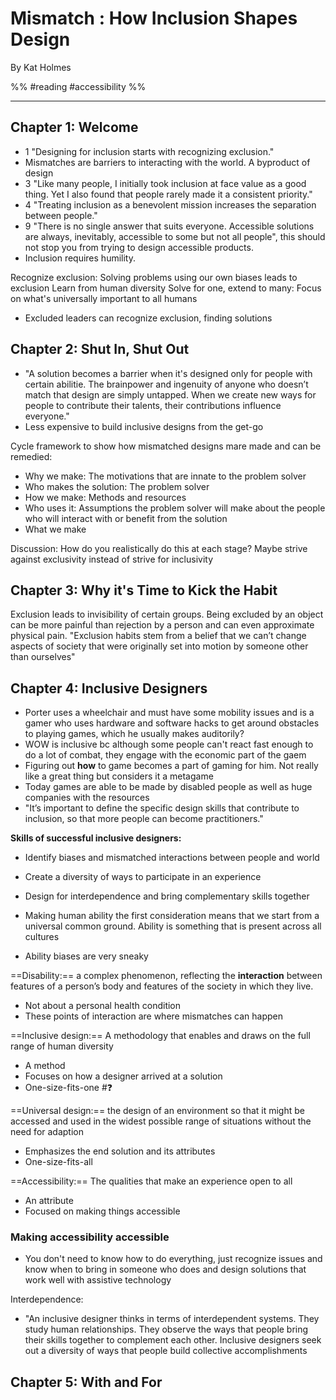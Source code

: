 # Mismatch : How Inclusion Shapes Design
By Kat Holmes

%%
#reading 
#accessibility
%%

---

## Chapter 1: Welcome

- 1 "Designing for inclusion starts with recognizing exclusion."
- Mismatches are barriers to interacting with the world. A byproduct of design
- 3 "Like many people, I initially took inclusion at face value as a good thing. Yet I also found that people rarely made it a consistent priority."
- 4 "Treating inclusion as a benevolent mission increases the separation between people."
- 9 "There is no single answer that suits everyone. Accessible solutions are always, inevitably, accessible to some but not all people", this should not stop you from trying to design accessible products.
- Inclusion requires humility.

Recognize exclusion: Solving problems using our own biases leads to exclusion
Learn from human diversity
Solve for one, extend to many: Focus on what's universally important to all humans

- Excluded leaders can recognize exclusion, finding solutions

## Chapter 2: Shut In, Shut Out

- "A solution becomes a barrier when it's designed only for people with certain abilitie. The brainpower and ingenuity of anyone who doesn’t match that design are simply   untapped. When we create new ways for people to contribute their talents, their contributions influence everyone."
- Less expensive to build inclusive designs from the get-go

Cycle framework to show how mismatched designs mare made and can be remedied:

- Why we make: The motivations that are innate to the problem solver
- Who makes the solution: The problem solver
- How we make: Methods and resources
- Who uses it: Assumptions the problem solver will make about the people who will interact with or benefit from the solution
- What we make

Discussion:
How do you realistically do this at each stage?
Maybe strive against exclusivity instead of strive for inclusivity 

## Chapter 3: Why it's Time to Kick the Habit

Exclusion leads to invisibility of certain groups. 
Being excluded by an object can be more painful than rejection by a person and can even approximate physical pain.
"Exclusion habits stem from a belief that we can’t change aspects of society that were originally set into motion by someone other than ourselves"

## Chapter 4: Inclusive Designers

- Porter uses a wheelchair and must have some mobility issues and is a gamer who uses hardware and software hacks to get around obstacles to playing games, which he usually makes auditorily?
- WOW is inclusive bc although some people can't react fast enough to do a lot of combat, they engage with the economic part of the gaem
- Figuring out **how** to game becomes a part of gaming for him. Not really like a great thing but considers it a metagame
- Today games are able to be made by disabled people as well as huge companies with the resources
- "It’s important to define the specific design skills that contribute to inclusion, so that more people can become practitioners."

**Skills of successful inclusive designers:** 
- Identify biases and mismatched interactions between people and world
- Create a diversity of ways to participate in an experience
- Design for interdependence and bring complementary skills together 


- Making human ability the first consideration means that we start from a universal common ground. Ability is something that is present across all cultures
- Ability biases are very sneaky


==Disability:== a complex phenomenon, reflecting the **interaction** between features of a person’s body and features of the society in which they live.
- Not about a personal health condition
- These points of interaction are where mismatches can happen

==Inclusive design:== A methodology that enables and draws on the full range of human diversity
- A method
- Focuses on how a designer arrived at a solution
- One-size-fits-one #❓ 

==Universal design:== the design of an environment so that it might be accessed and used in the widest possible range of situations without the need for adaption
- Emphasizes the end solution and its attributes
- One-size-fits-all

==Accessibility:== The qualities that make an experience open to all
- An attribute
- Focused on making things accessible

### Making accessibility accessible
- You don't need to know how to do everything, just recognize issues and know when to bring in someone who does and design solutions that work well with assistive technology

Interdependence:
- "An inclusive designer thinks in terms of interdependent systems. They study human relationships. They observe the ways that people bring their skills together to complement each other. Inclusive designers seek out a diversity of ways that people build collective accomplishments

## Chapter 5: With and For
